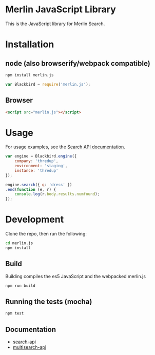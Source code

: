 # Merlin JavaScript Library

This is the JavaScript library for Merlin Search.

# Installation

## node (also browserify/webpack compatible)

```sh
npm install merlin.js
```

```javascript
var Blackbird = require('merlin.js');
```


## Browser
```html
<script src="merlin.js"></script>
```

# Usage

For usage examples, see the [Search API documentation](http://blackbird.am/docs?javascript#search-api).

```javascript
var engine = Blackbird.engine({
    company: 'thredup',
    environment: 'staging', 
    instance: 'thredup'
});

engine.search({ q: 'dress' })
.end(function (e, r) { 
    console.log(r.body.results.numfound);
});
```

# Development

Clone the repo, then run the following:

```sh
cd merlin.js
npm install
```

## Build

Building compiles the es5 JavaScript and the webpacked merlin.js

```sh
npm run build
```

## Running the tests (mocha)

```sh
npm test
```

## Documentation

- [search-api](http://blackbird.am/docs?javascript#search-api)
- [multisearch-api](http://blackbird.am/docs?javascript#multi-search-api)

